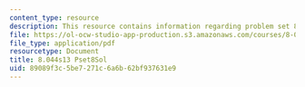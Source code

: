 ```yaml
---
content_type: resource
description: This resource contains information regarding problem set 8 solution.
file: https://ol-ocw-studio-app-production.s3.amazonaws.com/courses/8-044-statistical-physics-i-spring-2013/89089f3c5be7271c6a6b62bf937631e9_MIT8_044S13_pss8.pdf
file_type: application/pdf
resourcetype: Document
title: 8.044s13 Pset8Sol
uid: 89089f3c-5be7-271c-6a6b-62bf937631e9
---
```

